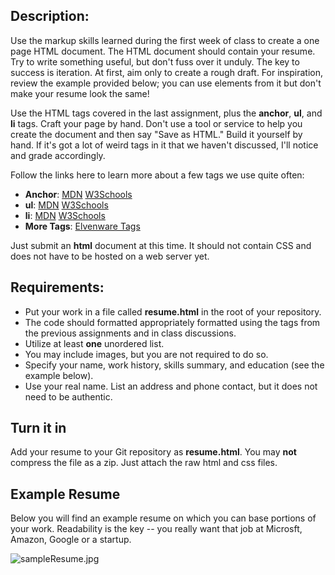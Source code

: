 ## Description:

Use the markup skills learned during the first week of class to create a one page HTML document. The HTML document should contain your resume. Try to write something useful, but don't fuss over it unduly. The key to success is iteration. At first, aim only to create a rough draft. For inspiration, review the example provided below; you can use elements from it but don't make your resume look the same!

Use the HTML tags covered in the last assignment, plus the **anchor**, **ul**, and **li** tags. Craft your page by hand. Don't use a tool or service to help you create the document and then say "Save as HTML." Build it yourself by hand. If it's got a lot of weird tags in it that we haven't discussed, I'll notice and grade accordingly.

Follow the links here to learn more about a few tags we use quite often:

- **Anchor**: [MDN][mdn-anchor] [W3Schools][w3-anchor]
- **ul**: [MDN][mdn-ul] [W3Schools][w3-ul]
- **li**: [MDN][mdn-li] [W3Schools][w3-li]
- **More Tags**: [Elvenware Tags][elf-tag]

[mdn-anchor]: https://developer.mozilla.org/en-US/docs/Web/HTML/Element/a
[w3-anchor]: https://www.w3schools.com/tags/tag_a.asp
[mdn-ul]: https://developer.mozilla.org/en-US/docs/Web/HTML/Element/ul
[w3-ul]: https://www.w3schools.com/tags/tag_ul.asp
[mdn-li]: https://developer.mozilla.org/en-US/docs/Web/HTML/Element/li
[w3-li]: https://www.w3schools.com/tags/tag_li.asp
[elf-tag]: https://www.elvenware.com/html-guide/#some-important-tags

Just submit an **html** document at this time. It should not contain CSS and does not have to be hosted on a web server yet. 

## Requirements:

* Put your work in a file called **resume.html** in the root of your repository.
* The code should formatted appropriately formatted using the tags from the previous assignments and in class discussions.
* Utilize at least **one** unordered list.
* You may include images, but you are not required to do so.
* Specify your name, work history, skills summary, and education (see the example below).
* Use your real name. List an address and phone contact, but it does not need to be authentic.

## Turn it in

Add your resume to your Git repository as **resume.html**. You may **not** compress the file as a zip. Just attach the raw html and css files.

## Example Resume

Below you will find an example resume on which you can base portions of your work. Readability is the key -- you really want that job at Microsft, Amazon, Google or a startup.

![sampleResume.jpg](https://bc.instructure.com/courses/1647882/files/102150303/preview)
